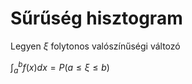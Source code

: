 # Sűrűség hisztogram

Legyen $\xi$ folytonos valószínűségi változó

$\int^{b}_{a}f(x)dx=P(a \le \xi \le b)$

